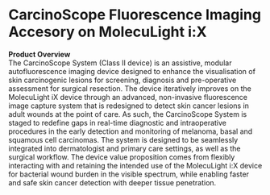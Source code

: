 # CarcinoScope Fluorescence Imaging Accesory on MolecuLight i:X
**Product Overview**  
The CarcinoScope System (Class II device) is an assistive, modular autofluorescence imaging device designed to enhance the visualisation of skin carcinogenic lesions for screening, diagnosis and pre-operative assessment for surgical resection. The device iteratively improves on the MolecuLight iX device through an advanced, non-invasive fluorescence image capture system that is redesigned to detect skin cancer lesions in adult wounds at the point of care. As such, the CarcinoScope System is staged to redefine gaps in real-time diagnostic and intraoperative procedures in the early detection and monitoring of melanoma,
basal and squamous cell carcinomas. The system is designed to be seamlessly integrated into dermatologist and primary care settings, as well as the surgical workflow. The device value proposition comes from flexibly interacting with and retaining the intended use of the MolecuLight i:X device for bacterial wound burden in the visible spectrum, while enabling faster and safe skin cancer detection with deeper tissue penetration.
